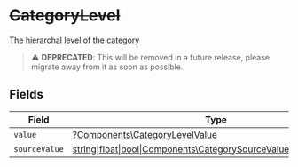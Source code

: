 # ~~CategoryLevel~~

The hierarchal level of the category

> :warning: **DEPRECATED**: This will be removed in a future release, please migrate away from it as soon as possible.


## Fields

| Field                                                                                                                    | Type                                                                                                                     | Required                                                                                                                 | Description                                                                                                              |
| ------------------------------------------------------------------------------------------------------------------------ | ------------------------------------------------------------------------------------------------------------------------ | ------------------------------------------------------------------------------------------------------------------------ | ------------------------------------------------------------------------------------------------------------------------ |
| `value`                                                                                                                  | [?Components\CategoryLevelValue](../../Models/Components/CategoryLevelValue.md)                                          | :heavy_minus_sign:                                                                                                       | N/A                                                                                                                      |
| `sourceValue`                                                                                                            | [string\|float\|bool\|Components\CategorySourceValueLevel4\|array\|null](../../Models/Components/CategoryLevelSourceValue.md) | :heavy_minus_sign:                                                                                                       | N/A                                                                                                                      |